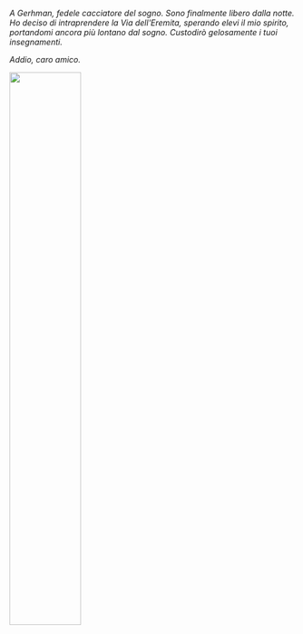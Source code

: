 <p><i>A Gerhman, fedele cacciatore del sogno. Sono finalmente libero dalla notte. Ho deciso di intraprendere la Via dell'Eremita, sperando elevi il mio spirito, portandomi ancora più lontano dal sogno. Custodirò gelosamente i tuoi insegnamenti. 
  
Addio, caro amico.</i></p>

<img src="https://scontent-mxp1-1.xx.fbcdn.net/v/t1.0-9/25348699_562117187458856_4447632921244521074_n.jpg?oh=51c307a391ea950031cbf6ca7254791d&oe=5AC888CD" height="50%" width="50%">
